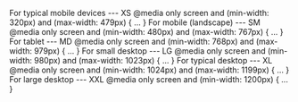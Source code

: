 For typical mobile devices --- XS
@media only screen and (min-width: 320px) and (max-width: 479px) {
...
}
For mobile (landscape) --- SM
@media only screen and (min-width: 480px) and (max-width: 767px) {
...
}
For tablet --- MD
@media only screen and (min-width: 768px) and (max-width: 979px) {
...
}
For small desktop --- LG
@media only screen and (min-width: 980px) and (max-width: 1023px) {
...
}
For typical desktop --- XL
@media only screen and (min-width: 1024px) and (max-width: 1199px) {
...
}
For large desktop --- XXL
@media only screen and (min-width: 1200px) {
...
}
